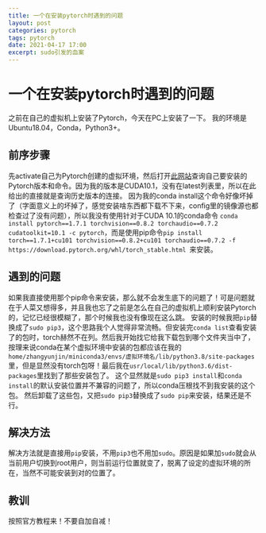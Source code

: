 ```yaml
---
title: 一个在安装pytorch时遇到的问题
layout: post
categories: pytorch
tags: pytorch
date: 2021-04-17 17:00
excerpt: sudo引发的血案
---
```


# 一个在安装pytorch时遇到的问题

之前在自己的虚拟机上安装了Pytorch，今天在PC上安装了一下。
我的环境是Ubuntu18.04，Conda，Python3+。
## 前序步骤
先activate自己为Pytorch创建的虚拟环境，然后打开[此网站](https://pytorch.org/get-started/previous-versions/#v180)查询自己要安装的Pytorch版本和命令。因为我的版本是CUDA10.1，没有在latest列表里，所以在此给出的直接就是查询历史版本的连接。
因为我的conda install这个命令好像坏掉了（字面意义上的坏掉了，感觉安装啥东西都下载不下来，config里的镜像源也都检查过了没有问题），所以我没有使用针对于CUDA 10.1的conda命令
`conda install pytorch==1.7.1 torchvision==0.8.2 torchaudio==0.7.2 cudatoolkit=10.1 -c pytorch`，而是使用pip命令`pip install torch==1.7.1+cu101 torchvision==0.8.2+cu101 torchaudio==0.7.2 -f https://download.pytorch.org/whl/torch_stable.html
`来安装。
## 遇到的问题
如果我直接使用那个pip命令来安装，那么就不会发生底下的问题了！可是问题就在于人菜又想得多，并且我也忘了之前是怎么在自己的虚拟机上顺利安装Pytorch的，记忆已经很模糊了，那个时候我也没有像现在这么跳。
安装的时候我把`pip`替换成了`sudo pip3`，这个思路我个人觉得非常流畅。但安装完`conda list`查看安装了的包时，torch赫然不在列。然后我开始找它给我下载包到哪个文件夹当中了，按理来说conda在某个虚拟环境中安装的包都应该在我的`home/zhangyunjin/miniconda3/envs/虚拟环境名/lib/python3.8/site-packages`里，但是显然没有torch包呀！最后我在`usr/local/lib/python3.6/dist-packages`里找到了那些安装包了。
这个显然就是`sudo pip3 install`和`conda install`的默认安装位置并不兼容的问题了，所以conda压根找不到我安装的这个包。
然后卸载了这些包，又把`sudo pip3`替换成了`sudo pip`来安装，结果还是不行。
## 解决方法
解决方法就是直接用`pip`安装，不用`pip3`也不用加`sudo`。原因是如果加`sudo`就会从当前用户切换到root用户，则当前运行位置就变了，脱离了设定的虚拟环境的所在，当然不可能安装到对的位置了。
## 教训
按照官方教程来！不要自加自减！
